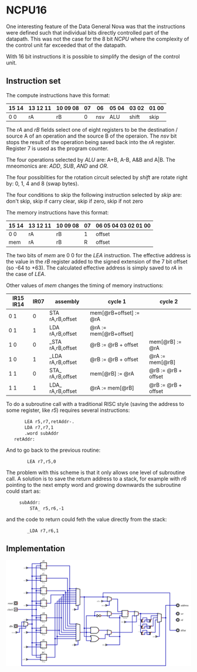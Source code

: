 # NCPU16

One interesting feature of the Data General Nova was that the instructions were defined such that individual bits directly controlled part of the datapath. This was not the case for the 8 bit *NCPU* where the complexity of the control unit far exceeded that of the datapath.

With 16 bit instructions it is possible to simplify the design of the control unit.

## Instruction set

The compute instructions have this format:

| 15 14 | 13 12 11 | 10 09 08 | 07 | 06 | 05 04 | 03 02 | 01 00 |
|-------|----------|----------|----|----|-------|-------|-------|
| 0 0   | rA       | rB       | 0  | nsv| ALU   | shift | skip  |

The *rA* and *rB* fields select one of eight registers to be the destination / source A of an operation and the source B of the operaion. The *nsv* bit stops the result of the operation being saved back into the *rA* register. Register 7 is used as the program counter.

The four operations selected by *ALU* are: A+B, A-B, A&B and A|B. The mneomonics are: *ADD*, *SUB*, *AND* and *OR*.

The four possiblities for the rotation circuit selected by *shift* are rotate right by: 0, 1, 4 and 8 (swap bytes).

The four conditions to skip the following instruction selected by *skip* are: don't skip, skip if carry clear, skip if zero, skip if not zero

The memory instructions have this format:

| 15 14 | 13 12 11 | 10 09 08 | 07 | 06 05 04 03 02 01 00 |
|-------|----------|----------|----|----------------------|
| 0 0   | rA       | rB       | 1  | offset               |
| mem   | rA       | rB       | R  | offset               |

The two bits of *mem* are 0 0 for the *LEA* instruction. The effective address is the value in the *rB* register added to the signed extension of the 7 bit offset (so -64 to +63). The calculated effective address is simply saved to *rA* in the case of *LEA*.

Other values of *mem* changes the timing of memory instructions:

| IR15 IR14 | IR07 | assembly            |  cycle 1                | cycle 2            |
|-----------|------|---------------------|-------------------------|--------------------|
| 0 1       | 0    | STA rA,rB,offset    | mem[@rB+offset] := @rA  |                    |
| 0 1       | 1    | LDA rA,rB,offset    | @rA := mem[@rB+offset]  |                    |
| 1 0       | 0    | _STA rA,rB,offset   | @rB := @rB + offset     | mem[@rB] := @rA    |
| 1 0       | 1    | _LDA rA,rB,offset   | @rB := @rB + offset     | @rA := mem[@rB]    |
| 1 1       | 0    | STA_ rA,rB,offset   | mem[@rB] := @rA         | @rB := @rB + offset|
| 1 1       | 1    | LDA_ rA,rB,offset   | @rA := mem[@rB]         | @rB := @rB + offset|

To do a subroutine call with a traditional RISC style (saving the address to some register, like *r5*) requires several instructions:

           LEA r5,r7,retAddr-.
           LDA r7,r7,1
           .word subAddr
       retAddr:

And to go back to the previous routine:

            LEA r7,r5,0

The problem with this scheme is that it only allows one level of subroutine call. A solution is to save the return address to a stack, for example with *r6* pointing to the next empty word and growing downwards the subroutine could start as:

         subAddr:
             STA_ r5,r6,-1

and the code to return could feth the value directly from the stack:

            _LDA r7,r6,1

## Implementation

![NCPU16 implementation](ncpu16.svg)
